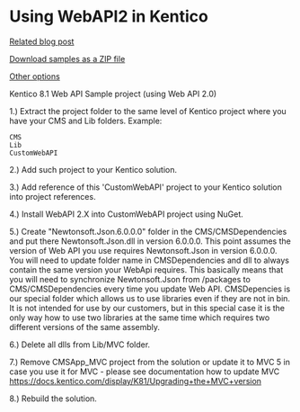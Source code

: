 Using WebAPI2 in Kentico
========================

[Related blog post](http://devnet.kentico.com/articles/using-asp-net-web-api-in-kentico-8-1)

[Download samples as a ZIP file](https://github.com/Kentico/Samples/archive/master.zip)

[Other options](https://github.com/Kentico/Samples)

Kentico 8.1 Web API Sample project (using Web API 2.0)

1.) Extract the project folder to the same level of Kentico project where you have your CMS and Lib folders. Example:

    CMS
    Lib
    CustomWebAPI

2.) Add such project to your Kentico solution.

3.) Add reference of this 'CustomWebAPI' project to your Kentico solution into project references.

4.) Install WebAPI 2.X into CustomWebAPI project using NuGet.

5.) Create "Newtonsoft.Json.6.0.0.0" folder in the CMS/CMSDependencies and put there Newtonsoft.Json.dll in version 6.0.0.0. This point assumes the version of Web API you use requires Newtonsoft.Json in version 6.0.0.0. You will need to update folder name in CMSDependencies and dll to always contain the same version your WebApi requires. This basically means that you will need to synchronize Newtonsoft.Json from /packages to CMS/CMSDependencies every time you update Web API. CMSDepencies is our special folder which allows us to use libraries even if they are not in bin. It is not intended for use by our customers, but in this special case it is the only way how to use two libraries at the same time which requires two different versions of the same assembly. 

6.) Delete all dlls from Lib/MVC folder.

7.) Remove CMSApp_MVC project from the solution or update it to MVC 5 in case you use it for MVC - please see documentation how to update MVC https://docs.kentico.com/display/K81/Upgrading+the+MVC+version

8.) Rebuild the solution.